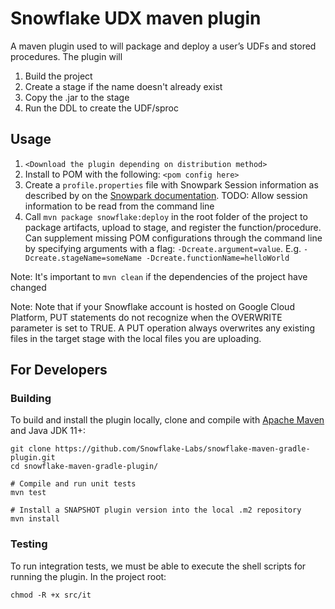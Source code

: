 # Snowflake UDX maven plugin

A maven plugin used to  will package and deploy a user’s UDFs and stored procedures. The plugin will

1. Build the project
2. Create a stage if the name doesn't already exist
3. Copy the .jar to the stage
4. Run the DDL to create the UDF/sproc

## Usage

1. `<Download the plugin depending on distribution method>`
2. Install to POM with the following:
`<pom config here>`
3. Create a `profile.properties` file with Snowpark Session information as described by on the [Snowpark documentation](https://docs.snowflake.com/en/developer-guide/snowpark/scala/creating-session.html#creating-a-session-for-snowpark). 
TODO: Allow session information to be read from the command line
4. Call `mvn package snowflake:deploy` in the root folder of the project to package artifacts, upload to stage, and register the function/procedure. 
Can supplement missing POM configurations through the command line by specifying arguments with a flag: `-Dcreate.argument=value`. E.g. `-Dcreate.stageName=someName -Dcreate.functionName=helloWorld`

Note: It's important to `mvn clean` if the dependencies of the project have changed

Note: Note that if your Snowflake account is hosted on Google Cloud Platform, PUT statements do not recognize when the OVERWRITE parameter is set to TRUE. A PUT operation always overwrites any existing files in the target stage with the local files you are uploading.

## For Developers

### Building

To build and install the plugin locally, clone and compile with [Apache Maven](https://maven.apache.org) and Java JDK 11+:

```shell
git clone https://github.com/Snowflake-Labs/snowflake-maven-gradle-plugin.git
cd snowflake-maven-gradle-plugin/

# Compile and run unit tests
mvn test

# Install a SNAPSHOT plugin version into the local .m2 repository
mvn install
```

### Testing

To run integration tests, we must be able to execute the shell scripts for running the plugin. In the project root:
```shell
chmod -R +x src/it 
```
